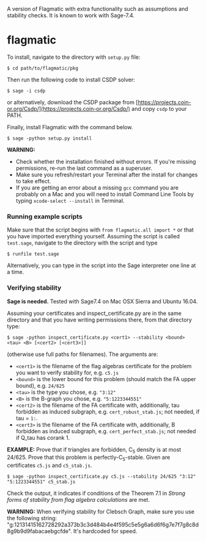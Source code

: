
A version of Flagmatic with extra functionality such as assumptions and stability checks. It is known to work with Sage-7.4.


flagmatic
=============

To install, navigate to the directory with `setup.py` file:

    $ cd path/to/flagmatic/pkg

Then run the following code to install CSDP solver:

    $ sage -i csdp

or alternatively, download the CSDP package from [https://projects.coin-or.org/Csdp/](https://projects.coin-or.org/Csdp/) and copy `csdp` to your PATH.

Finally, install Flagmatic with the command below.

    $ sage -python setup.py install

**WARNING:**

  * Check whether the installation finished without errors. If you're missing permissions, re-run the last command as a superuser. 
  * Make sure you refresh/restart your Terminal after the install for changes to take effect. 
  * If you are getting an error about a missing `gcc` command you are probably on a Mac and  you will need to install Command Line Tools by typing `xcode-select --install` in Terminal.

### Running example scripts ###

Make sure that the script begins with `from flagmatic.all import *` or that you have imported everything yourself. Assuming the script is called `test.sage`, navigate to the directory with the script and type

    $ runfile test.sage

Alternatively, you can type in the script into the Sage interpreter one line at a time. 

### Verifying stability ###

**Sage is needed.** Tested with Sage7.4 on Mac OSX Sierra and Ubuntu 16.04.

Assuming your certificates and inspect_certificate.py are in the same directory and that you have writing permissions there, from that directory type:

    $ sage -python inspect_certificate.py <cert1> --stability <bound> <tau> <B> [<cert2> [<cert3>]]

(otherwise use full paths for filenames).
The arguments are:
  
  * `<cert1>` is the filename of the flag algebras certificate for the problem you want to verify stability for, e.g. `c5.js`
  * `<bound>` is the lower bound for this problem (should match the FA upper bound), e.g. `24/625`
  * `<tau>` is the type you chose, e.g. `"3:12"`
  * `<B>` is the B-graph you chose, e.g. `"5:1223344551"`
  * `<cert2>` is the filename of the FA certificate with, additionally, tau forbidden as induced subgraph, e.g. `cert_robust_stab.js`; not needed, if tau = `1:`.
  * `<cert3>` is the filename of the FA certificate with, additionally, B forbidden as induced subgraph, e.g. `cert_perfect_stab.js`; not needed if Q_tau has corank 1.

**EXAMPLE:**
Prove that if triangles are forbidden, C<sub>5</sub> density is at most 24/625. Prove that this problem is perfectly-C<sub>5</sub>-stable. Given are certificates `c5.js` and `c5_stab.js`. 

    $ sage -python inspect_certificate.py c5.js --stability 24/625 "3:12" "5:1223344551" c5_stab.js

Check the output, it indicates if conditions of the Theorem 7.1 in *Strong forms of stability from flag algebra calculations* are met.

**WARNING:**
When verifying stability for Clebsch Graph, make sure you use the following string: "g:12131415162728292a373b3c3d484b4e4f595c5e5g6a6d6f6g7e7f7g8c8d8g9b9d9fabacaebgcfde". It's hardcoded for speed.